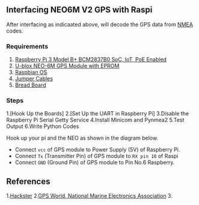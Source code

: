 ## Interfacing NEO6M V2 GPS with Raspi

After interfacing as indicaated above, will decode the GPS data from [NMEA](https://www.gpsworld.com/what-exactly-is-gps-nmea-dat) codes.

### Requirements
1. [Raspberry Pi 3 Model B+ BCM2837B0 SoC, IoT, PoE Enabled]()
2. [U-blox NEO-6M GPS Module with EPROM]()
3. [Raspbian OS]()
4. [Jumper Cables]()
5. [Bread Board]()
### Steps
1.[Hook Up the Boards]
2.[Set Up the UART in Raspberry Pi]
3.Disable the Raspberry Pi Serial Getty Service
4.Install Minicom and Pynmea2
5.Test Output
6.Write Python Codes



Hook up your pi and the NEO as shown in the diagram below.

- Connect `vcc` of GPS module to Power Supply (5V) of Raspberry Pi.
- Connect `Tx` (Transmitter Pin) of GPS module to `RX pin 10` of Raspi
- Connect `GND` (Ground Pin) of GPS module to Pin No.6 Raspberry.
<!-- Get more from Sparkles and Update-->

## References

1.[Hackster](https://www.hackster.io/)
2.[GPS World, National Marine Electronics Association](https://www.gpsworld.com/what-exactly-is-gps-nmea-data/)
3.
